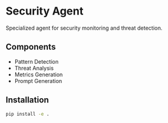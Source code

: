 # Security Agent
Specialized agent for security monitoring and threat detection.

## Components
- Pattern Detection
- Threat Analysis
- Metrics Generation
- Prompt Generation

## Installation
```bash
pip install -e .
```
